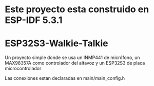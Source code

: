 # Este proyecto esta construido en ESP-IDF 5.3.1
# ESP32S3-Walkie-Talkie
Un proyecto simple donde se usa un INMP441 de micrófono, un MAX98357A como controlador del altavoz y un ESP32S3 de placa microcontrolador

Las conexiones estan declaradas en main/main_config.h
